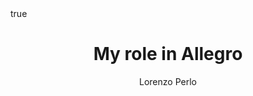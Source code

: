 ---
author: "Lorenzo Perlo"
title: "My role in Allegro"
#date: "2024-11-18"
description: "The Over Current Fault detection"
tags: ["third"]
ShowToc: true
math: true
ShowBreadCrumbs: false
weight: 5
---